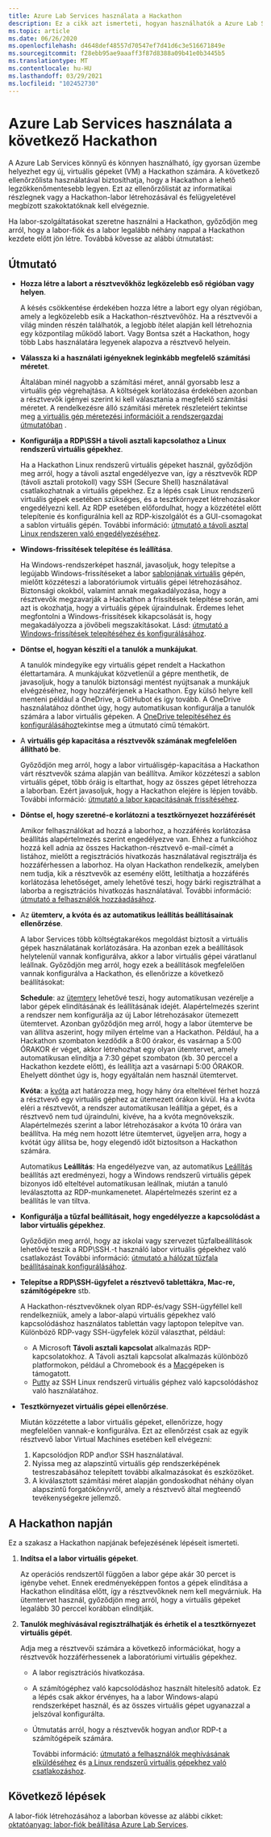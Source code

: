 ```yaml
---
title: Azure Lab Services használata a Hackathon
description: Ez a cikk azt ismerteti, hogyan használhatók a Azure Lab Services a ötletbörzékhez futtatásához használható laborok létrehozásához.
ms.topic: article
ms.date: 06/26/2020
ms.openlocfilehash: d4648def48557d70547ef7d41d6c3e516671849e
ms.sourcegitcommit: f28ebb95ae9aaaff3f87d8388a09b41e0b3445b5
ms.translationtype: MT
ms.contentlocale: hu-HU
ms.lasthandoff: 03/29/2021
ms.locfileid: "102452730"
---
```

# <a name="use-azure-lab-services-for-your-next-hackathon"></a>Azure Lab Services használata a következő Hackathon
A Azure Lab Services könnyű és könnyen használható, így gyorsan üzembe helyezhet egy új, virtuális gépeket (VM) a Hackathon számára.  A következő ellenőrzőlista használatával biztosíthatja, hogy a Hackathon a lehető legzökkenőmentesebb legyen. Ezt az ellenőrzőlistát az informatikai részlegnek vagy a Hackathon-labor létrehozásával és felügyeletével megbízott szakoktatóknak kell elvégeznie. 

Ha labor-szolgáltatásokat szeretne használni a Hackathon, győződjön meg arról, hogy a labor-fiók és a labor legalább néhány nappal a Hackathon kezdete előtt jön létre. Továbbá kövesse az alábbi útmutatást:

## <a name="guidance"></a>Útmutató

- **Hozza létre a labort a résztvevőkhöz legközelebb eső régióban vagy helyen**. 

    A késés csökkentése érdekében hozza létre a labort egy olyan régióban, amely a legközelebb esik a Hackathon-résztvevőhöz.  Ha a résztvevői a világ minden részén találhatók, a legjobb ítélet alapján kell létrehoznia egy központilag működő labort.  Vagy Bontsa szét a Hackathon, hogy több Labs használatára legyenek alapozva a résztvevő helyein.
- **Válassza ki a használati igényeknek leginkább megfelelő számítási méretet**.

    Általában minél nagyobb a számítási méret, annál gyorsabb lesz a virtuális gép végrehajtása. A költségek korlátozása érdekében azonban a résztvevők igényei szerint ki kell választania a megfelelő számítási méretet. A rendelkezésre álló számítási méretek részleteiért tekintse meg [a virtuális gép méretezési információit a rendszergazdai útmutatóban](administrator-guide.md#vm-sizing) .
- **Konfigurálja a RDP\SSH a távoli asztali kapcsolathoz a Linux rendszerű virtuális gépekhez**.

    Ha a Hackathon Linux rendszerű virtuális gépeket használ, győződjön meg arról, hogy a távoli asztal engedélyezve van, így a résztvevők RDP (távoli asztali protokoll) vagy SSH (Secure Shell) használatával csatlakozhatnak a virtuális gépekhez. Ez a lépés csak Linux rendszerű virtuális gépek esetében szükséges, és a tesztkörnyezet létrehozásakor engedélyezni kell. Az RDP esetében előfordulhat, hogy a közzététel előtt telepítenie és konfigurálnia kell az RDP-kiszolgálót és a GUI-csomagokat a sablon virtuális gépén.  További információ: [útmutató a távoli asztal Linux rendszeren való engedélyezéséhez](how-to-enable-remote-desktop-linux.md).

- **Windows-frissítések telepítése és leállítása**. 

    Ha Windows-rendszerképet használ, javasoljuk, hogy telepítse a legújabb Windows-frissítéseket a labor [sablonjának virtuális](how-to-create-manage-template.md) gépén, mielőtt közzéteszi a laboratóriumok virtuális gépei létrehozásához. Biztonsági okokból, valamint annak megakadályozása, hogy a résztvevők megzavarják a Hackathon a frissítések telepítése során, ami azt is okozhatja, hogy a virtuális gépek újraindulnak. Érdemes lehet megfontolni a Windows-frissítések kikapcsolását is, hogy megakadályozza a jövőbeli megszakításokat. Lásd: [útmutató a Windows-frissítések telepítéséhez és konfigurálásához](how-to-prepare-windows-template.md#install-and-configure-updates).
- **Döntse el, hogyan készíti el a tanulók a munkájukat**. 

    A tanulók mindegyike egy virtuális gépet rendelt a Hackathon élettartamára. A munkájukat közvetlenül a gépre menthetik, de javasoljuk, hogy a tanulók biztonsági mentést nyújtsanak a munkájuk elvégzéséhez, hogy hozzáférjenek a Hackathon. Egy külső helyre kell menteni például a OneDrive, a GitHubot és így tovább. A OneDrive használatához dönthet úgy, hogy automatikusan konfigurálja a tanulók számára a labor virtuális gépeken. A [OneDrive telepítéséhez és konfigurálásához](how-to-prepare-windows-template.md#install-and-configure-onedrive)tekintse meg a útmutató című témakört.
- A **virtuális gép kapacitása a résztvevők számának megfelelően állítható be**. 

    Győződjön meg arról, hogy a labor virtuálisgép-kapacitása a Hackathon várt résztvevők száma alapján van beállítva. Amikor közzéteszi a sablon virtuális gépet, több óráig is eltarthat, hogy az összes gépet létrehozza a laborban. Ezért javasoljuk, hogy a Hackathon elejére is lépjen tovább. További információ: [útmutató a labor kapacitásának frissítéséhez](how-to-set-virtual-machine-passwords.md#update-the-lab-capacity).

- **Döntse el, hogy szeretné-e korlátozni a tesztkörnyezet hozzáférését** 

    Amikor felhasználókat ad hozzá a laborhoz, a hozzáférés korlátozása beállítás alapértelmezés szerint engedélyezve van. Ehhez a funkcióhoz hozzá kell adnia az összes Hackathon-résztvevő e-mail-címét a listához, mielőtt a regisztrációs hivatkozás használatával regisztrálja és hozzáférhessen a laborhoz. Ha olyan Hackathon rendelkezik, amelyben nem tudja, kik a résztvevők az esemény előtt, letilthatja a hozzáférés korlátozása lehetőséget, amely lehetővé teszi, hogy bárki regisztrálhat a laborba a regisztrációs hivatkozás használatával. További információ: [útmutató a felhasználók hozzáadásához](how-to-configure-student-usage.md).

- Az **ütemterv, a kvóta és az automatikus leállítás beállításainak ellenőrzése**. 

    A labor Services több költségtakarékos megoldást biztosít a virtuális gépek használatának korlátozására. Ha azonban ezek a beállítások helytelenül vannak konfigurálva, akkor a labor virtuális gépei váratlanul leállnak. Győződjön meg arról, hogy ezek a beállítások megfelelően vannak konfigurálva a Hackathon, és ellenőrizze a következő beállításokat:

    **Schedule**: az [ütemterv](how-to-create-schedules.md) lehetővé teszi, hogy automatikusan vezérelje a labor gépek elindításának és leállításának idejét. Alapértelmezés szerint a rendszer nem konfigurálja az új Labor létrehozásakor ütemezett ütemtervet. Azonban győződjön meg arról, hogy a labor ütemterve be van állítva aszerint, hogy milyen értelme van a Hackathon.  Például, ha a Hackathon szombaton kezdődik a 8:00 órakor, és vasárnap a 5:00 ÓRAKOR ér véget, akkor létrehozhat egy olyan ütemtervet, amely automatikusan elindítja a 7:30 gépet szombaton (kb. 30 perccel a Hackathon kezdete előtt), és leállítja azt a vasárnapi 5:00 ÓRAKOR. Ehelyett dönthet úgy is, hogy egyáltalán nem használ ütemtervet.

    **Kvóta**: a [kvóta](how-to-configure-student-usage.md#set-quotas-for-users) azt határozza meg, hogy hány óra elteltével férhet hozzá a résztvevő egy virtuális géphez az ütemezett órákon kívül. Ha a kvóta eléri a résztvevőt, a rendszer automatikusan leállítja a gépet, és a résztvevő nem tud újraindulni, kivéve, ha a kvóta megnövekszik. Alapértelmezés szerint a labor létrehozásakor a kvóta 10 órára van beállítva. Ha még nem hozott létre ütemtervet, ügyeljen arra, hogy a kvótát úgy állítsa be, hogy elegendő időt biztosítson a Hackathon számára.

    Automatikus **Leállítás**: Ha engedélyezve van, az automatikus [Leállítás](how-to-enable-shutdown-disconnect.md) beállítás azt eredményezi, hogy a Windows rendszerű virtuális gépek bizonyos idő elteltével automatikusan leállnak, miután a tanuló leválasztotta az RDP-munkamenetet. Alapértelmezés szerint ez a beállítás le van tiltva.

- **Konfigurálja a tűzfal beállításait, hogy engedélyezze a kapcsolódást a labor virtuális gépekhez**. 

    Győződjön meg arról, hogy az iskolai vagy szervezet tűzfalbeállítások lehetővé teszik a RDP\SSH.-t használó labor virtuális gépekhez való csatlakozást További információ: [útmutató a hálózat tűzfala beállításainak konfigurálásához](how-to-configure-firewall-settings.md).

- **Telepítse a RDP\SSH-ügyfelet a résztvevő tablettákra, Mac-re, számítógépekre** stb.

    A Hackathon-résztvevőknek olyan RDP-és/vagy SSH-ügyféllel kell rendelkezniük, amely a labor-alapú virtuális gépekhez való kapcsolódáshoz használatos tablettán vagy laptopon telepítve van. Különböző RDP-vagy SSH-ügyfelek közül választhat, például:

    - A Microsoft **Távoli asztali kapcsolat** alkalmazás RDP-kapcsolatokhoz. A Távoli asztali kapcsolat alkalmazás különböző platformokon, például a Chromebook és a [Mac](https://techcommunity.microsoft.com/t5/azure-lab-services/connecting-to-azure-lab-services-environments-on-your-macos/ba-p/1290162)gépeken is támogatott.
    - [Putty](https://techcommunity.microsoft.com/t5/azure-lab-services/connecting-to-azure-lab-services-environments-on-your-macos/ba-p/1290162) az SSH Linux rendszerű virtuális géphez való kapcsolódáshoz való használatához.
- **Tesztkörnyezet virtuális gépei ellenőrzése**. 

    Miután közzétette a labor virtuális gépeket, ellenőrizze, hogy megfelelően vannak-e konfigurálva. Ezt az ellenőrzést csak az egyik résztvevő labor Virtual Machines esetében kell elvégezni:

    1. Kapcsolódjon RDP and\or SSH használatával.
    2. Nyissa meg az alapszintű virtuális gép rendszerképének testreszabásához telepített további alkalmazásokat és eszközöket.
    3. A kiválasztott számítási méret alapján gondoskodhat néhány olyan alapszintű forgatókönyvről, amely a résztvevő által megteendő tevékenységekre jellemző.

## <a name="on-the-day-of-hackathon"></a>A Hackathon napján
Ez a szakasz a Hackathon napjának befejezésének lépéseit ismerteti.

1. **Indítsa el a labor virtuális gépeket**.

    Az operációs rendszertől függően a labor gépe akár 30 percet is igénybe vehet. Ennek eredményeképpen fontos a gépek elindítása a Hackathon elindítása előtt, így a résztvevőknek nem kell megvárniuk. Ha ütemtervet használ, győződjön meg arról, hogy a virtuális gépeket legalább 30 perccel korábban elindítják.
2. **Tanulók meghívásával regisztrálhatják és érhetik el a tesztkörnyezet virtuális gépét**. 

    Adja meg a résztvevői számára a következő információkat, hogy a résztvevők hozzáférhessenek a laboratóriumi virtuális gépekhez. 

    - A labor regisztrációs hivatkozása. 
    - A számítógéphez való kapcsolódáshoz használt hitelesítő adatok. Ez a lépés csak akkor érvényes, ha a labor Windows-alapú rendszerképet használ, és az összes virtuális gépet ugyanazzal a jelszóval konfigurálta.
    - Útmutatás arról, hogy a résztvevők hogyan and\or RDP-t a számítógépeik számára.

        További információ: [útmutató a felhasználók meghívásának elküldéséhez](how-to-configure-student-usage.md#send-invitations-to-users) és [a Linux rendszerű virtuális gépekhez való csatlakozáshoz](how-to-use-remote-desktop-linux-student.md). 

## <a name="next-steps"></a>Következő lépések
A labor-fiók létrehozásához a laborban kövesse az alábbi cikket: [oktatóanyag: labor-fiók beállítása Azure Lab Services](tutorial-setup-lab-account.md).
